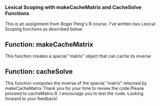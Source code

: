 ### Lexical Scoping with makeCacheMatrix and CacheSolve Functions
This is an assignment from Roger Peng's R course.
I've written two Lexical Scoping functions as described below
## Function: makeCacheMatrix
This function creates a special "matrix" object that can cache its inverse
## Function: cacheSolve
This function computes the inverse of the special "matrix" returned by makeCacheMatrix
Thank you for your time to review the code.Please proceed to cacheMatrix.R.
I encourage you to test the code. Looking forward to your feedback! 



  
  

